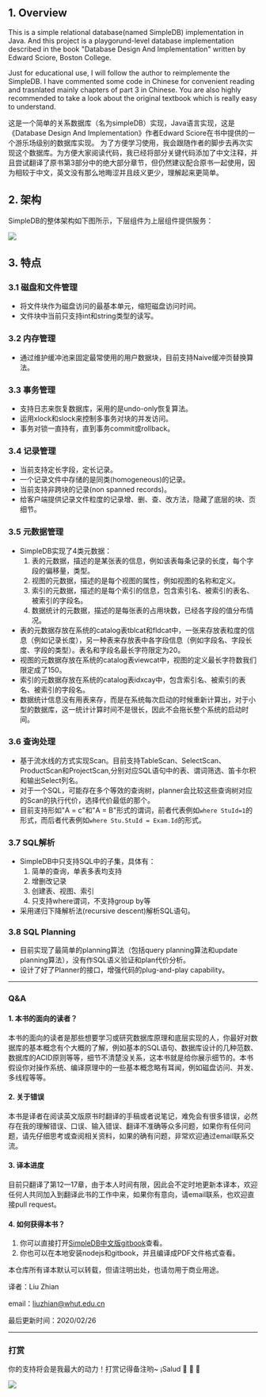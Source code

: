 ## 1. Overview
This is a simple relational database(named SimpleDB) implementation in Java. And this project is a playgorund-level database implementation described in the book "Database Design And Implementation" written by Edward Sciore, Boston College.

Just for educational use, I will follow the author to reimplemente the SimpleDB. I have commented some code in Chinese for convenient reading and trasnlated mainly chapters of part 3 in Chinese. You are also highly recommended to take a look about the original textbook which is really easy to understand.

这是一个简单的关系数据库（名为simpleDB）实现，Java语言实现，这是《Database Design And Implementation》作者Edward Sciore在书中提供的一个游乐场级别的数据库实现。 为了方便学习使用，我会跟随作者的脚步去再次实现这个数据库。为方便大家阅读代码，我已经将部分关键代码添加了中文注释，并且尝试翻译了原书第3部分中的绝大部分章节，但仍然建议配合原书一起使用，因为相较于中文，英文没有那么地晦涩并且歧义更少，理解起来更简单。

## 2. 架构

SimpleDB的整体架构如下图所示，下层组件为上层组件提供服务：

![](part3/part3-01.png)

## 3. 特点

### 3.1 磁盘和文件管理
- 将文件块作为磁盘访问的最基本单元，缩短磁盘访问时间。
- 文件块中当前只支持int和string类型的读写。

### 3.2 内存管理
- 通过维护缓冲池来固定最常使用的用户数据块，目前支持Naive缓冲页替换算法。

### 3.3 事务管理
- 支持日志来恢复数据库，采用的是undo-only恢复算法。
- 运用xlock和slock来控制多事务对块的并发访问。
- 事务对锁一直持有，直到事务commit或rollback。

### 3.4 记录管理
- 当前支持定长字段，定长记录。
- 一个记录文件中存储的是同类(homogeneous)的记录。
- 当前支持非跨块的记录(non spanned records)。
- 给客户端提供记录文件粒度的记录增、删、查、改方法，隐藏了底层的块、页细节。

### 3.5 元数据管理
- SimpleDB实现了4类元数据：
  1. 表的元数据，描述的是某张表的信息，例如该表每条记录的长度，每个字段的偏移量，类型。
  2. 视图的元数据，描述的是每个视图的属性，例如视图的名称和定义。
  3. 索引的元数据，描述的是每个索引的信息，包含索引名、被索引的表名、被索引的字段名。
  4. 数据统计的元数据，描述的是每张表的占用块数，已经各字段的值分布情况。
- 表的元数据存放在系统的catalog表tblcat和fldcat中，一张来存放表粒度的信息（例如记录长度），另一种表来存放表中各字段信息（例如字段名、字段长度、字段的类型）。表名和字段名最长字符限定为20。
- 视图的元数据存放在系统的catalog表viewcat中，视图的定义最长字符数我们限定成了150。
- 索引的元数据存放在系统的catalog表idxcay中，包含索引名、被索引的表名、被索引的字段名。
- 数据统计信息没有用表来存，而是在系统每次启动的时候重新计算出，对于小型的数据库，这一统计计算时间不是很长，因此不会拖长整个系统的启动时间。

### 3.6 查询处理
- 基于流水线的方式实现Scan。目前支持TableScan、SelectScan、ProductScan和ProjectScan,分别对应SQL语句中的表、谓词筛选、笛卡尔积和输出Select列名。
- 对于一个SQL，可能存在多个等效的查询树，planner会比较这些查询树对应的Scan的执行代价，选择代价最低的那个。
- 目前支持形如"A = c"和"A = B"形式的谓词，前者代表例如`where StuId=1`的形式，而后者代表例如`where Stu.StuId = Exam.Id`的形式。

### 3.7 SQL解析
- SimpleDB中只支持SQL中的子集，具体有：
    1. 简单的查询，单表多表均支持
    2. 增删改记录
    3. 创建表、视图、索引
    4. 只支持where谓词，不支持group by等    
- 采用递归下降解析法(recursive descent)解析SQL语句。

### 3.8 SQL Planning
- 目前实现了最简单的planning算法（包括query planning算法和update planning算法），没有作SQL语义验证和plan代价分析。
- 设计了好了Planner的接口，增强代码的plug-and-play capability。

___

### Q&A
#### 1. 本书的面向的读者？
本书的面向的读者是那些想要学习或研究数据库原理和底层实现的人，你最好对数据库的基本概念有个大概的了解，例如基本的SQL语句、数据库设计的几种范数、数据库的ACID原则等等，细节不清楚没关系，这本书就是给你展示细节的。本书假设你对操作系统、编译原理中的一些基本概念略有耳闻，例如磁盘访问、并发、多线程等等。

#### 2. 关于错误
本书是译者在阅读英文版原书时翻译的手稿或者说笔记，难免会有很多错误，必然存在我的理解错误、口误、输入错误、翻译不准确等众多问题，如果你有任何问题，请先仔细思考或查阅相关资料，如果的确有问题，非常欢迎通过email联系交流。

#### 3. 译本进度
目前只翻译了第12—17章，由于本人时间有限，因此会不定时地更新本译本，欢迎任何人共同加入到翻译此书的工作中来，如果你有意向，请email联系，也欢迎直接pull request。

#### 4. 如何获得本书？
1. 你可以直接打开[SimpleDB中文版gitbook](https://liuzhian.gitbook.io/simpledb/)查看。
2. 你也可以在本地安装nodejs和gitbook，并且编译成PDF文件格式查看。

本仓库所有译本默认可以转载，但请注明出处，也请勿用于商业用途。

译者：Liu Zhian

email：liuzhian@whut.edu.cn

最后更新时间：2020/02/26

___
### 打赏
你的支持将会是我最大的动力！打赏记得备注哟~ ¡Salud :beers: :beers: :beers: ​

![](myQRcode.png)